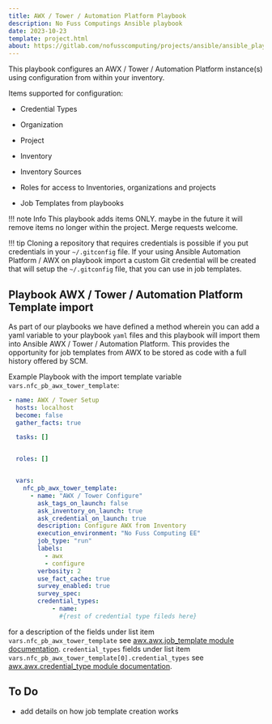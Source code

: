 ```yaml
---
title: AWX / Tower / Automation Platform Playbook
description: No Fuss Computings Ansible playbook
date: 2023-10-23
template: project.html
about: https://gitlab.com/nofusscomputing/projects/ansible/ansible_playbooks
---
```


This playbook configures an AWX / Tower / Automation Platform instance(s) using configuration from within your inventory.

Items supported for configuration:

- Credential Types

- Organization

- Project

- Inventory

- Inventory Sources

- Roles for access to Inventories, organizations and projects

- Job Templates from playbooks

!!! note Info
    This playbook adds items ONLY. maybe in the future it will remove items no longer within the project. Merge requests welcome.

!!! tip
    Cloning a repository that requires credentials is possible if you put credentials in your `~/.gitconfig` file. If your using Ansible Automation Platform / AWX on playbook import a custom Git credential will be created that will setup the `~/.gitconfig` file, that you can use in job templates.


## Playbook AWX / Tower / Automation Platform Template import

As part of our playbooks we have defined a method wherein you can add a yaml variable to your playbook `yaml` files and this playbook will import them into Ansible AWX / Tower / Automation Platform. This provides the opportunity for job templates from AWX to be stored as code with a full history offered by SCM. 

Example Playbook with the import template variable `vars.nfc_pb_awx_tower_template`:

``` yaml
- name: AWX / Tower Setup
  hosts: localhost
  become: false
  gather_facts: true

  tasks: []


  roles: []


  vars:
    nfc_pb_awx_tower_template:
      - name: "AWX / Tower Configure"
        ask_tags_on_launch: false
        ask_inventory_on_launch: true
        ask_credential_on_launch: true
        description: Configure AWX from Inventory
        execution_environment: "No Fuss Computing EE"
        job_type: "run"
        labels:
          - awx
          - configure
        verbosity: 2
        use_fact_cache: true
        survey_enabled: true
        survey_spec:
        credential_types:
            - name:
              #{rest of credential type fileds here}


```

for a description of the fields under list item `vars.nfc_pb_awx_tower_template` see [awx.awx.job_template module documentation](https://docs.ansible.com/ansible/latest/collections/awx/awx/job_template_module.html). `credential_types` fields under list item `vars.nfc_pb_awx_tower_template[0].credential_types` see [awx.awx.credential_type module documentation](https://docs.ansible.com/ansible/latest/collections/awx/awx/credential_type_module.html).


## To Do

- add details on how job template creation works